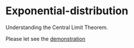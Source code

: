 # Exponential-distribution
Understanding the Central Limit Theorem.

Please let see the [demonstration](https://github.com/TanguyLevent/Statistical-Methods-Table/blob/master/Smart_Methods.Rmd)
